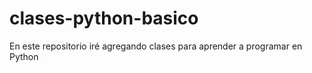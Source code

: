 # clases-python-basico
En este repositorio iré agregando clases para aprender a programar en Python
